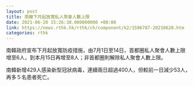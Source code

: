 ```yaml
---
layout: post
title: 南韓下月起放寬私人聚會人數上限
date: 2021-06-20 15:26:38.000000000 +08:00
link: https://news.rthk.hk/rthk/ch/component/k2/1596787-20210620.htm
categories: rthk
---
```


南韓政府宣布下月起放寬防疫措施，由7月1日至14日，首都圈私人聚會人數上限增至6人，到本月15日再增至8人；非首都圈則解除私人聚會人數上限。

南韓新增429人感染新型冠狀病毒，連續兩日超過400人，但較前一日減少53人，再多５名患者死亡。
